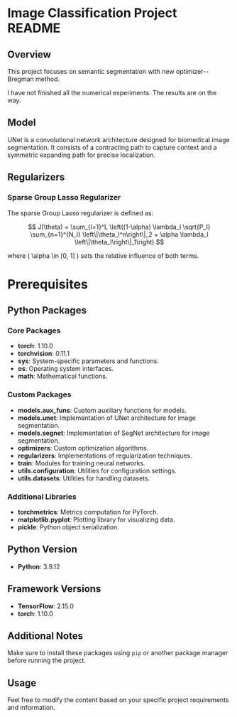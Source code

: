 # Image Classification Project README

## Overview
This project focuses on semantic segmentation with new optimizer--Bregman method.

I have not finished all the numerical experiments. The results are on the way.

## Model

UNet is a convolutional network architecture designed for biomedical image segmentation. It consists of a contracting path to capture context and a symmetric expanding path for precise localization.

## Regularizers

### Sparse Group Lasso Regularizer

The sparse Group Lasso regularizer is defined as:

$$ J(\theta) = \sum_{l=1}^L \left((1-\alpha) \lambda_l \sqrt{P_l} \sum_{n=1}^{N_l} \left\|\theta_l^n\right\|_2 + \alpha \lambda_l \left\|\theta_l\right\|_1\right) $$

where \( \alpha \in [0, 1] \) sets the relative influence of both terms.


# Prerequisites

## Python Packages

### Core Packages

- **torch**: 1.10.0
- **torchvision**: 0.11.1
- **sys**: System-specific parameters and functions.
- **os**: Operating system interfaces.
- **math**: Mathematical functions.

### Custom Packages

- **models.aux_funs**: Custom auxiliary functions for models.
- **models.unet**: Implementation of UNet architecture for image segmentation.
- **models.segnet**: Implementation of SegNet architecture for image segmentation.
- **optimizers**: Custom optimization algorithms.
- **regularizers**: Implementations of regularization techniques.
- **train**: Modules for training neural networks.
- **utils.configuration**: Utilities for configuration settings.
- **utils.datasets**: Utilities for handling datasets.

### Additional Libraries

- **torchmetrics**: Metrics computation for PyTorch.
- **matplotlib.pyplot**: Plotting library for visualizing data.
- **pickle**: Python object serialization.

## Python Version

- **Python**: 3.9.12

## Framework Versions

- **TensorFlow**: 2.15.0
- **torch**: 1.10.0

## Additional Notes

Make sure to install these packages using `pip` or another package manager before running the project.


## Usage



Feel free to modify the content based on your specific project requirements and information.
